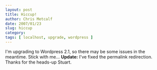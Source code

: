 ```yaml
---
layout: post
title: Hiccup!
author: Chris Metcalf
date: 2007/01/23
slug: hiccup
category: 
tags: [ localhost, upgrade, wordpress ]
---
```


I'm upgrading to Wordpress 2.1, so there may be some issues in the meantime. Stick with me...
<strong class="update">Update:</strong> I've fixed the permalink redirection. Thanks for the heads-up Stuart.
